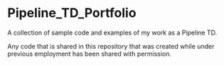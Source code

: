 # Pipeline_TD_Portfolio
A collection of sample code and examples of my work as a Pipeline TD.

Any code that is shared in this repository that was created while under previous employment has been shared with permission.
